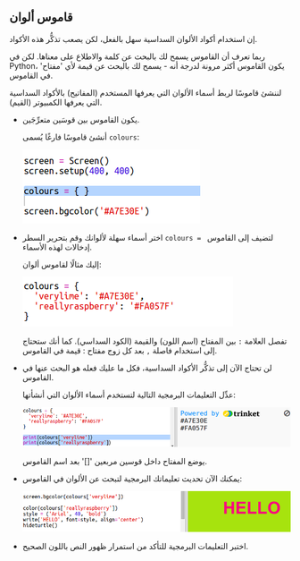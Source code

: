 ## قاموس ألوان


 
إن استخدام أكواد الألوان السداسية سهل بالفعل، لكن يصعب تذكُّر هذه الأكواد. 

ربما تعرف أن القاموس يسمح لك بالبحث عن كلمة والاطلاع على معناها. لكن في Python، يكون القاموس أكثر مرونة لدرجة أنه - يسمح لك بالبحث عن قيمة لأي 'مفتاح' في القاموس.

لننشئ قاموسًا لربط أسماء الألوان التي يعرفها المستخدم (المفاتيح) بالأكواد السداسية التي يعرفها الكمبيوتر (القيم).

+ يكون القاموس بين قوسَين متعرِّجَين. 

  أنشئ قاموسًا فارغًا يُسمى `colours`:

   ![screenshot](images/colourful-dict.png)
   
+ اختر أسماء سهلة لألوانك وقم بتحرير السطر `colours = ` لتضيف إلى القاموس إدخالات لهذه الأسماء. 

  إليك مثالًا لقاموس ألوان:

   ![screenshot](images/colourful-colours.png)
   
   تفصل العلامة `:` بين المفتاح (اسم اللون) والقيمة (الكود السداسي). كما أنك ستحتاج إلى استخدام فاصلة `,` بعد كل زوج مفتاح : قيمة في القاموس. 

+ لن تحتاج الآن إلى تذكُّر الأكواد السداسية، فكل ما عليك فعله هو البحث عنها في القاموس. 

  عدِّل التعليمات البرمجية التالية لتستخدم أسماء الألوان التي أنشأتها:
  
  ![screenshot](images/colourful-entries.png)
  
  يوضع المفتاح داخل قوسين مربعين '[]' بعد اسم القاموس. 
  
+ يمكنك الآن تحديث تعليماتك البرمجية لتبحث عن الألوان في القاموس:

  ![screenshot](images/colourful-use.png)
  
  
+ اختبر التعليمات البرمجية للتأكد من استمرار ظهور النص باللون الصحيح. 



